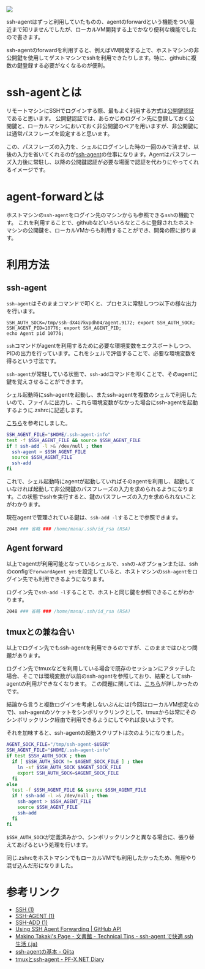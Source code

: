 ![](http://manaten.net/wp-content/uploads/2014/07/ssh_2.png)

ssh-agentはずっと利用していたものの、agentのforwardという機能をつい最近まで知リませんでしたが、ローカルVM開発する上でかなり便利な機能でしたので書きます。

ssh-agentのforwardを利用すると、例えばVM開発する上で、ホストマシンの非公開鍵を使用してゲストマシンでsshを利用できたりします。特に、githubに複数の鍵登録する必要がなくなるのが便利。


<!-- more -->

# ssh-agentとは
リモートマシンにSSHでログインする際、最もよく利用する方式は[公開鍵認証](http://ja.wikipedia.org/wiki/%E5%85%AC%E9%96%8B%E9%8D%B5%E6%9A%97%E5%8F%B7)であると思います。
公開鍵認証では、あらかじめログイン先に登録しておく公開鍵と、ローカルマシンにおいておく非公開鍵のペアを用いますが、非公開鍵には通常パスフレーズを設定すると思います。

この、パスフレーズの入力を、シェルにログインした時の一回のみで済ませ、以後の入力を省いてくれるのが[ssh-agent](http://www.unixuser.org/~euske/doc/openssh/jman/ssh-agent.html)の仕事になります。Agentはパスフレーズ入力後に常駐し、以降の公開鍵認証が必要な場面で認証を代わりにやってくれるイメージです。


# agent-forwardとは
ホストマシンの```ssh-agent```をログイン先のマシンからも参照できる```ssh```の機能です。
これを利用することで、githubなどいろいろなところに登録されたホストマシンの公開鍵を、ローカルVMからも利用することができ、開発の際に捗ります。

# 利用方法

## ssh-agent
```ssh-agent```はそのままコマンドで叩くと、プロセスに常駐しつつ以下の様な出力を行います。
```
SSH_AUTH_SOCK=/tmp/ssh-dX4G7kvpdh04/agent.9172; export SSH_AUTH_SOCK;
SSH_AGENT_PID=10776; export SSH_AGENT_PID;
echo Agent pid 10776;
```

```ssh```コマンドがagentを利用するために必要な環境変数をエクスポートしつつ、PIDの出力を行っています。これをシェルで評価することで、必要な環境変数を得るという寸法です。

```ssh-agent```が常駐している状態で、```ssh-add```コマンドを叩くことで、そのagentに鍵を覚えさせることができます。

シェル起動時にssh-agentを起動し、またssh-agentを複数のシェルで利用したいので、ファイルに出力し、これら環境変数がなかった場合にssh-agentを起動するように.zshrcに記述します。

[こちら](http://www.snowelm.com/~t/doc/tips/20030625.ja.html)を参考にしました。

```sh
SSH_AGENT_FILE="$HOME/.ssh-agent-info"
test -f $SSH_AGENT_FILE && source $SSH_AGENT_FILE
if ! ssh-add -l >& /dev/null ; then
  ssh-agent > $SSH_AGENT_FILE
  source $SSH_AGENT_FILE
  ssh-add
fi
```

これで、シェル起動時にagentが起動していればそのagentを利用し、起動していなければ起動して非公開鍵のパスフレーズの入力を求められるようになります。この状態でsshを実行すると、鍵のパスフレーズの入力を求められないことがわかります。

現在agentで管理されている鍵は、```ssh-add -l```することで参照できます。
```sh
2048 ### 省略 ### /home/mana/.ssh/id_rsa (RSA)
```

## Agent forward
以上でagentが利用可能となっているシェルで、```ssh```の```-A```オプションまたは、sshのconfigで```ForwardAgent yes```を設定していると、ホストマシンの```ssh-agent```をログイン先でも利用できるようになります。

ログイン先で```ssh-add -l```することで、ホストと同じ鍵を参照できることがわかります。

```sh
2048 ### 省略 ### /home/mana/.ssh/id_rsa (RSA)
```

## tmuxとの兼ね合い
以上でログイン先でもssh-agentを利用できるのですが、このままではひとつ問題があります。

ログイン先でtmuxなどを利用している場合で既存のセッションにアタッチした場合、そこでは環境変数が以前のssh-agentを参照しており、結果としてssh-agentの利用ができなくなります。
この問題に関しては、[こちら](http://d.hatena.ne.jp/xabre/20130407/1365327582)が詳しかったのです。

結論から言うと複数ログインを考慮しないぶんには(今回はローカルVM想定なので)、ssh-agentのソケットをシンボリックリンクとして、tmuxからは常にそのシンボリックリンク経由で利用できるようにしてやれば良いようです。

それを加味すると、ssh-agentの起動スクリプトは次のようになりました。
```sh
AGENT_SOCK_FILE="/tmp/ssh-agent-$USER"
SSH_AGENT_FILE="$HOME/.ssh-agent-info"
if test $SSH_AUTH_SOCK ; then
  if [ $SSH_AUTH_SOCK != $AGENT_SOCK_FILE ] ; then
    ln -sf $SSH_AUTH_SOCK $AGENT_SOCK_FILE
    export SSH_AUTH_SOCK=$AGENT_SOCK_FILE
  fi
else
  test -f $SSH_AGENT_FILE && source $SSH_AGENT_FILE
  if ! ssh-add -l >& /dev/null ; then
    ssh-agent > $SSH_AGENT_FILE
    source $SSH_AGENT_FILE
    ssh-add
  fi
fi
```
```$SSH_AUTH_SOCK```が定義済みかつ、シンボリックリンクと異なる場合に、張り替えてあげるという処理を行います。

同じ.zshrcをホストマシンでもローカルVMでも利用したかったため、無理やり混ぜ込んだ形になりました。

# 参考リンク
- [SSH (1)](http://www.unixuser.org/~euske/doc/openssh/jman/ssh.html)
- [SSH-AGENT (1)](http://www.unixuser.org/~euske/doc/openssh/jman/ssh-agent.html)
- [SSH-ADD (1)](http://www.unixuser.org/~euske/doc/openssh/jman/ssh-add.html)
- [Using SSH Agent Forwarding | GitHub API](https://developer.github.com/guides/using-ssh-agent-forwarding/)
- [Makino Takaki's Page - 文書館 - Technical Tips - ssh-agent で快適 ssh 生活 (.ja)](http://www.snowelm.com/~t/doc/tips/20030625.ja.html)
- [ssh-agentの基本 - Qiita](http://qiita.com/yudoufu/items/82f752807893c63f06db)
- [tmuxとssh-agent - PF-X.NET Diary](http://d.hatena.ne.jp/xabre/20130407/1365327582)

